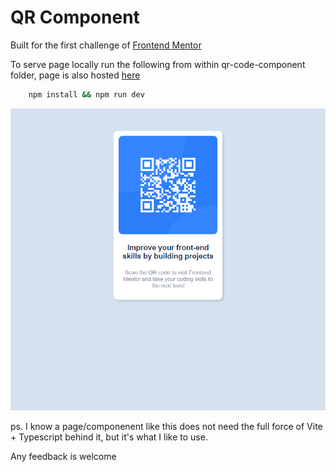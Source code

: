 # QR Component

Built for the first challenge of [Frontend Mentor](https://www.frontendmentor.io)

To serve page locally run the following from within qr-code-component folder, page is also hosted [here](https://hoody91.github.io/qr-code-component/)

```bash
    npm install && npm run dev
```

![Image of Component](/images/QR-Component-Frontend-Mentor.png)

ps. I know a page/componenent like this does not need the full force of Vite + Typescript behind it, but it's what I like to use.

Any feedback is welcome

